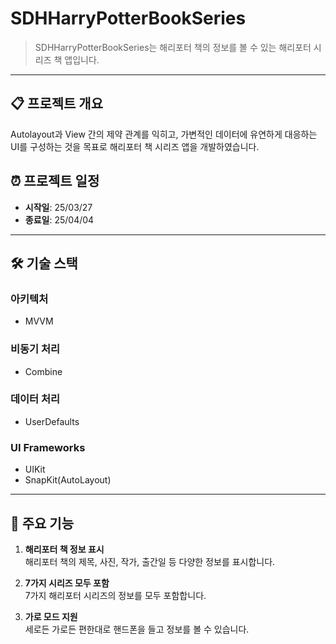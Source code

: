 # SDHHarryPotterBookSeries

> SDHHarryPotterBookSeries는 해리포터 책의 정보를 볼 수 있는 해리포터 시리즈 책 앱입니다.

---

## 📋 프로젝트 개요

Autolayout과 View 간의 제약 관계를 익히고, 가변적인 데이터에 유연하게 대응하는 UI를 구성하는 것을 목표로 해리포터 책 시리즈 앱을 개발하였습니다.

## ⏰ 프로젝트 일정

- **시작일**: 25/03/27  
- **종료일**: 25/04/04

---

## 🛠️ 기술 스택

### 아키텍처
- MVVM

### 비동기 처리
- Combine

### 데이터 처리
- UserDefaults

### UI Frameworks
- UIKit
- SnapKit(AutoLayout)

---

## 📱 주요 기능

1. **해리포터 책 정보 표시**  
   해리포터 책의 제목, 사진, 작가, 출간일 등 다양한 정보를 표시합니다.

2. **7가지 시리즈 모두 포함**  
   7가지 해리포터 시리즈의 정보를 모두 포함합니다.

3. **가로 모드 지원**  
   세로든 가로든 편한대로 핸드폰을 들고 정보를 볼 수 있습니다. 
